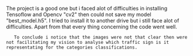 The project is a good one but i faced alot of difficulties in installing Tensoflow and Opencv "cv2" then could not save my model "best_model.h5". I tried to install it to another drive but i still face alot of difficulties.
     Apart from that every thing concerning the code went well.

       To conclude i notice that the images were not that clear then were not facilitating my vision to analyse which traffic sign is it representating for the categories classifications.